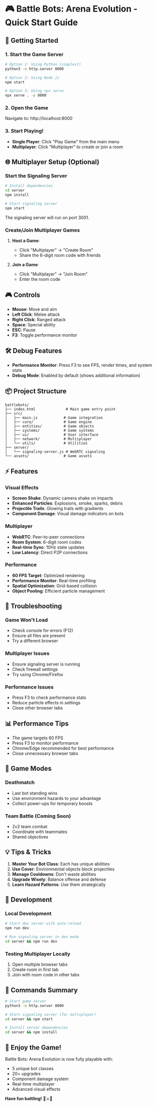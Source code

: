 # 🎮 Battle Bots: Arena Evolution - Quick Start Guide

## 🚀 Getting Started

### 1. Start the Game Server

```bash
# Option 1: Using Python (simplest)
python3 -m http.server 8000

# Option 2: Using Node.js
npm start

# Option 3: Using npx serve
npx serve . -p 8000
```

### 2. Open the Game

Navigate to: http://localhost:8000

### 3. Start Playing!

- **Single Player**: Click "Play Game" from the main menu
- **Multiplayer**: Click "Multiplayer" to create or join a room

## 🌐 Multiplayer Setup (Optional)

### Start the Signaling Server

```bash
# Install dependencies
cd server
npm install

# Start signaling server
npm start
```

The signaling server will run on port 3001.

### Create/Join Multiplayer Games

1. **Host a Game**:
   - Click "Multiplayer" → "Create Room"
   - Share the 6-digit room code with friends

2. **Join a Game**:
   - Click "Multiplayer" → "Join Room"
   - Enter the room code

## 🎮 Controls

- **Mouse**: Move and aim
- **Left Click**: Melee attack
- **Right Click**: Ranged attack
- **Space**: Special ability
- **ESC**: Pause
- **F3**: Toggle performance monitor

## 🛠️ Debug Features

- **Performance Monitor**: Press F3 to see FPS, render times, and system stats
- **Debug Mode**: Enabled by default (shows additional information)

## 📦 Project Structure

```
battlebots/
├── index.html              # Main game entry point
├── src/
│   ├── main.js            # Game integration
│   ├── core/              # Game engine
│   ├── entities/          # Game objects
│   ├── systems/           # Game systems
│   ├── ui/                # User interface
│   ├── network/           # Multiplayer
│   └── utils/             # Utilities
├── server/
│   └── signaling-server.js # WebRTC signaling
└── assets/                # Game assets
```

## ⚡ Features

### Visual Effects
- **Screen Shake**: Dynamic camera shake on impacts
- **Enhanced Particles**: Explosions, smoke, sparks, debris
- **Projectile Trails**: Glowing trails with gradients
- **Component Damage**: Visual damage indicators on bots

### Multiplayer
- **WebRTC**: Peer-to-peer connections
- **Room System**: 6-digit room codes
- **Real-time Sync**: 10Hz state updates
- **Low Latency**: Direct P2P connections

### Performance
- **60 FPS Target**: Optimized rendering
- **Performance Monitor**: Real-time profiling
- **Spatial Optimization**: Grid-based collision
- **Object Pooling**: Efficient particle management

## 🐛 Troubleshooting

### Game Won't Load
- Check console for errors (F12)
- Ensure all files are present
- Try a different browser

### Multiplayer Issues
- Ensure signaling server is running
- Check firewall settings
- Try using Chrome/Firefox

### Performance Issues
- Press F3 to check performance stats
- Reduce particle effects in settings
- Close other browser tabs

## 📊 Performance Tips

- The game targets 60 FPS
- Press F3 to monitor performance
- Chrome/Edge recommended for best performance
- Close unnecessary browser tabs

## 🎯 Game Modes

### Deathmatch
- Last bot standing wins
- Use environment hazards to your advantage
- Collect power-ups for temporary boosts

### Team Battle (Coming Soon)
- 2v2 team combat
- Coordinate with teammates
- Shared objectives

## 💡 Tips & Tricks

1. **Master Your Bot Class**: Each has unique abilities
2. **Use Cover**: Environmental objects block projectiles
3. **Manage Cooldowns**: Don't waste abilities
4. **Upgrade Wisely**: Balance offense and defense
5. **Learn Hazard Patterns**: Use them strategically

## 🔧 Development

### Local Development
```bash
# Start dev server with auto-reload
npm run dev

# Run signaling server in dev mode
cd server && npm run dev
```

### Testing Multiplayer Locally
1. Open multiple browser tabs
2. Create room in first tab
3. Join with room code in other tabs

## 📝 Commands Summary

```bash
# Start game server
python3 -m http.server 8000

# Start signaling server (for multiplayer)
cd server && npm start

# Install server dependencies
cd server && npm install
```

## 🎉 Enjoy the Game!

Battle Bots: Arena Evolution is now fully playable with:
- 5 unique bot classes
- 20+ upgrades
- Component damage system
- Real-time multiplayer
- Advanced visual effects

**Have fun battling!** 🤖⚔️🤖
